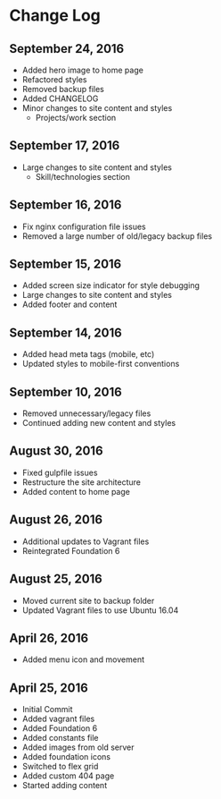 # Change Log

## September 24, 2016
- Added hero image to home page
- Refactored styles
- Removed backup files
- Added CHANGELOG
- Minor changes to site content and styles
	- Projects/work section

## September 17, 2016
- Large changes to site content and styles
	- Skill/technologies section

## September 16, 2016
- Fix nginx configuration file issues
- Removed a large number of old/legacy backup files

## September 15, 2016
- Added screen size indicator for style debugging
- Large changes to site content and styles
- Added footer and content

## September 14, 2016
- Added head meta tags (mobile, etc)
- Updated styles to mobile-first conventions

## September 10, 2016
- Removed unnecessary/legacy files
- Continued adding new content and styles

## August 30, 2016
- Fixed gulpfile issues
- Restructure the site architecture
- Added content to home page

## August 26, 2016
- Additional updates to Vagrant files
- Reintegrated Foundation 6

## August 25, 2016
- Moved current site to backup folder
- Updated Vagrant files to use Ubuntu 16.04

## April 26, 2016
- Added menu icon and movement

## April 25, 2016
- Initial Commit
- Added vagrant files
- Added Foundation 6
- Added constants file
- Added images from old server
- Added foundation icons
- Switched to flex grid
- Added custom 404 page
- Started adding content
